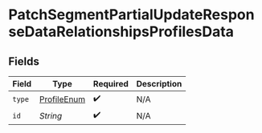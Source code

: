 # PatchSegmentPartialUpdateResponseDataRelationshipsProfilesData


## Fields

| Field                                                 | Type                                                  | Required                                              | Description                                           |
| ----------------------------------------------------- | ----------------------------------------------------- | ----------------------------------------------------- | ----------------------------------------------------- |
| `type`                                                | [ProfileEnum](../../models/components/ProfileEnum.md) | :heavy_check_mark:                                    | N/A                                                   |
| `id`                                                  | *String*                                              | :heavy_check_mark:                                    | N/A                                                   |